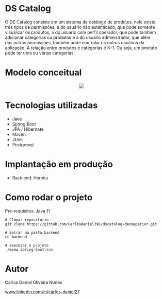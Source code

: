 # DS Catalog
O DS Catalog consiste em um sistema de catálogo de produtos, nele existe três tipos de permissões, a do usuário não autenticado, que pode somente visualizar os produtos, a do usuário com perfil operador, que pode também adicionar categorias ou produtos e a do usuário administrador, que além das outras permissões, também pode controlar os outros usuários da aplicação. A relação entre produtos e categorias é N-1. Ou seja, um produto pode ter uma ou várias categorias

# Modelo conceitual

<div align="center">
<img src="https://github.com/CarlosDaniel396/dscatalog-devsuperior/blob/main/assets/modelo-conceitual.png"/>
</div>


# Tecnologias utilizadas
* Java
* Spring Boot
* JPA / Hibernate
* Maven
* JUnit
* Postgresql

# Implantação em produção
* Back end: Heroku

# Como rodar o projeto

Pré-requisitos: Java 11
```
# Clonar repositório
git clone https://github.com/CarlosDaniel396/dscatalog-devsuperior.git

# Entrar na pasta backend
cd backend

# executar o projeto
./mvnw spring-boot:run

```
# Autor
Carlos Daniel Oliveira Nunes

www.linkedin.com/in/carlos-daniel27
